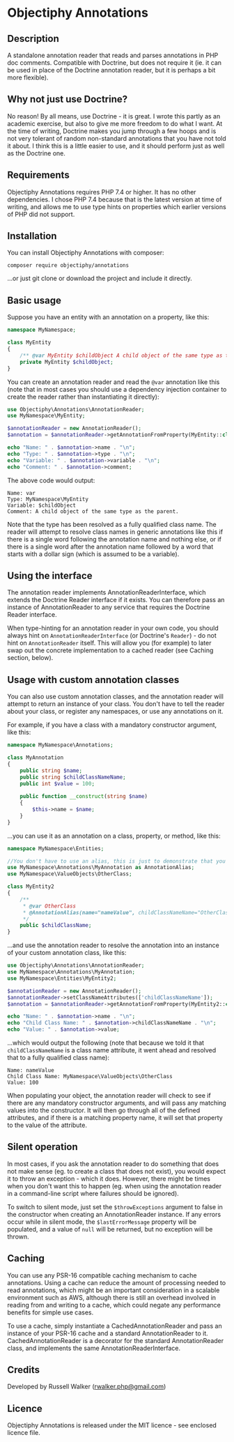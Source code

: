 # Objectiphy Annotations

## Description
A standalone annotation reader that reads and parses annotations in PHP doc comments. Compatible with Doctrine, but does not require it (ie. it can be used in place of the Doctrine annotation reader, but it is perhaps a bit more flexible).

## Why not just use Doctrine?

No reason! By all means, use Doctrine - it is great. I wrote this partly as an academic exercise, but also to give me more freedom to do what I want. At the time of writing, Doctrine makes you jump through a few hoops and is not very tolerant of random non-standard annotations that you have not told it about. I think this is a little easier to use, and it should perform just as well as the Doctrine one.

## Requirements

Objectiphy Annotations requires PHP 7.4 or higher. It has no other dependencies. I chose PHP 7.4 because that is the latest version at time of writing, and allows me to use type hints on properties which earlier versions of PHP did not support.

## Installation

You can install Objectiphy Annotations with composer:
```
composer require objectiphy/annotations
```
...or just git clone or download the project and include it directly.

## Basic usage

Suppose you have an entity with an annotation on a property, like this:

```php
namespace MyNamespace;

class MyEntity
{
    /** @var MyEntity $childObject A child object of the same type as the parent. */
    private MyEntity $childObject;
}
```

You can create an annotation reader and read the `@var` annotation like this (note that in most cases you should use a dependency injection container to create the reader rather than instantiating it directly):

```php
use Objectiphy\Annotations\AnnotationReader;
use MyNamespace\MyEntity;

$annotationReader = new AnnotationReader();
$annotation = $annotationReader->getAnnotationFromProperty(MyEntity::class, 'childObject', 'var');

echo "Name: " . $annotation->name . "\n";
echo "Type: " . $annotation->type . "\n";
echo "Variable: " . $annotation->variable . "\n";
echo "Comment: " . $annotation->comment;
```
The above code would output:

```
Name: var
Type: MyNamespace\MyEntity
Variable: $childObject
Comment: A child object of the same type as the parent.
```

Note that the type has been resolved as a fully qualified class name. The reader will attempt to resolve class names in generic annotations like this if there is a single word following the annotation name and nothing else, or if there is a single word after the annotation name followed by a word that starts with a dollar sign (which is assumed to be a variable).

## Using the interface

The annotation reader implements AnnotationReaderInterface, which extends the Doctrine Reader interface if it exists. You can therefore pass an instance of AnnotationReader to any service that requires the Doctrine Reader interface. 

When type-hinting for an annotation reader in your own code, you should always hint on `AnnotationReaderInterface` (or Doctrine's `Reader`) - do not hint on `AnnotationReader` itself. This will allow you (for example) to later swap out the concrete implementation to a cached reader (see Caching section, below).

## Usage with custom annotation classes
You can also use custom annotation classes, and the annotation reader will attempt to return an instance of your class.
You don't have to tell the reader about your class, or register any namespaces, or use any annotations on it. 

For example, if you have a class with a mandatory constructor argument, like this:

```php
namespace MyNamespace\Annotations;

class MyAnnotation
{
    public string $name;
    public string $childClassNameName;
    public int $value = 100;
    
    public function __construct(string $name)
    {
        $this->name = $name;
    }
}
```

...you can use it as an annotation on a class, property, or method, like this:

```php
namespace MyNamespace\Entities;

//You don't have to use an alias, this is just to demonstrate that you can:
use MyNamespace\Annotations\MyAnnotation as AnnotationAlias;
use MyNamespace\ValueObjects\OtherClass;

class MyEntity2
{
    /**
     * @var OtherClass
     * @AnnotationAlias(name="nameValue", childClassNameName="OtherClass")
     */
    public $childClassName;
}
```

...and use the annotation reader to resolve the annotation into an instance of your custom annotation class, like this:

```php
use Objectiphy\Annotations\AnnotationReader;
use MyNamespace\Annotations\MyAnnotation;
use MyNamespace\Entities\MyEntity2;

$annotationReader = new AnnotationReader();
$annotationReader->setClassNameAttributes(['childClassNameName']);
$annotation = $annotationReader->getAnnotationFromProperty(MyEntity2::class, 'childClassName', MyAnnotation::class);

echo "Name: " . $annotation->name . "\n";
echo "Child Class Name: " . $annotation->childClassNameName . "\n";
echo "Value: " . $annotation->value;
```

...which would output the following (note that because we told it that `childClassNameName` is a class name attribute, it went ahead and resolved that to a fully qualified class name):

```
Name: nameValue
Child Class Name: MyNamespace\ValueObjects\OtherClass
Value: 100
```

When populating your object, the annotation reader will check to see if there are any mandatory constructor arguments, and will pass any matching values into the constructor. It will then go through all of the defined attributes, and if there is a matching property name, it will set that property to the value of the attribute.

## Silent operation

In most cases, if you ask the annotation reader to do something that does not make sense (eg. to create a class that does not exist), you would expect it to throw an exception - which it does. However, there might be times when you don't want this to happen (eg. when using the annotation reader in a command-line script where failures should be ignored).

To switch to silent mode, just set the `$throwExceptions` argument to false in the constructor when creating an AnnotationReader instance. If any errors occur while in silent mode, the `$lastErrorMessage` property will be populated, and a value of `null` will be returned, but no exception will be thrown.

## Caching

You can use any PSR-16 compatible caching mechanism to cache annotations. Using a cache can reduce the amount of processing needed to read annotations, which might be an important consideration in a scalable environment such as AWS, although there is still an overhead involved in reading from and writing to a cache, which could negate any performance benefits for simple use cases.

To use a cache, simply instantiate a CachedAnnotationReader and pass an instance of your PSR-16 cache and a standard AnnotationReader to it. CachedAnnotationReader is a decorator for the standard AnnotationReader class, and implements the same AnnotationReaderInterface.

## Credits

Developed by Russell Walker ([rwalker.php@gmail.com](mailto:rwalker.php@gmail.com?subject=Objectiphy%20Annotations))

## Licence

Objectiphy Annotations is released under the MIT licence - see enclosed licence file.
